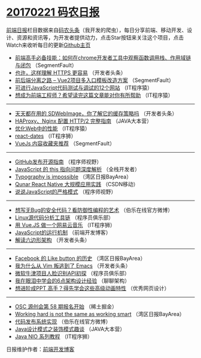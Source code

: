 # [20170221 码农日报](21.md)

[前端日报](http://caibaojian.com/c/news)栏目数据来自[码农头条](http://hao.caibaojian.com/)（我开发的爬虫），每日分享前端、移动开发、设计、资源和资讯等，为开发者提供动力，点击Star按钮来关注这个项目，点击Watch来收听每日的更新[Github主页](https://github.com/kujian/frontendDaily)
* [前端高手必备技能：如何在chrome开发者工具中观察函数调用栈、作用域链与闭包](http://hao.caibaojian.com/27086.html) （SegmentFault）
* [也许，这样理解 HTTPS 更容易](http://hao.caibaojian.com/27060.html) （开发者头条）
* [前后端分离之路 &#8211; Vue2项目多入口模板改造方案](http://hao.caibaojian.com/27082.html) （SegmentFault）
* [可进行JavaScript代码测试与调试的12个网站](http://hao.caibaojian.com/27070.html) （IT程序猿）
* [想成为前端工程师？希望读完这篇文章能对你有所帮助](http://hao.caibaojian.com/27071.html) （IT程序猿）

***
* [天天都在用的 SDWebImage，你了解它的缓存策略吗](http://hao.caibaojian.com/27058.html) （开发者头条）
* [HAProxy、Nginx 配置 HTTP/2 完整指南](http://hao.caibaojian.com/27051.html) （JAVA大本营）
* [优化Web中的性能](http://hao.caibaojian.com/27074.html) （IT程序猿）
* [react-dates](http://hao.caibaojian.com/27094.html) （IT程序狮）
* [VueJs 内容收藏夹推荐](http://hao.caibaojian.com/27083.html) （SegmentFault）

***
* [GitHub发布开源指南](http://hao.caibaojian.com/27088.html) （程序师视野）
* [JavaScript 的 this 指向问题深度解析](http://hao.caibaojian.com/27028.html) （全栈开发者）
* [Typography is impossible](http://hao.caibaojian.com/27031.html) （湾区日报BayArea）
* [Qunar React Native 大规模应用实践](http://hao.caibaojian.com/27043.html) （CSDN移动）
* [说说JavaScript的严格模式](http://hao.caibaojian.com/27090.html) （程序师视野）

***
* [想写无Bug的安全代码？看防御性编程的艺术](http://hao.caibaojian.com/27106.html) （伯乐在线官方微博）
* [Linux源代码分析工具链](http://hao.caibaojian.com/27055.html) （程序员俱乐部）
* [用 Vue.JS 做一个网易云音乐](http://hao.caibaojian.com/27097.html) （IT程序狮）
* [JavaScript的运行机制](http://hao.caibaojian.com/27099.html) （前端开发博客）
* [解读六边形架构](http://hao.caibaojian.com/27063.html) （开发者头条）

***
* [Facebook 的 Like button 的历史](http://hao.caibaojian.com/27034.html) （湾区日报BayArea）
* [我为什么从 Vim 叛逃到了 Emacs](http://hao.caibaojian.com/27064.html) （开发者头条）
* [微软牛津项目人脸识别API初探](http://hao.caibaojian.com/27054.html) （程序员俱乐部）
* [我在眼泪中学会的6点架构设计经验](http://hao.caibaojian.com/27042.html) （聊聊架构）
* [想进阶成PPT 高手？得先学会这些高级动画特性](http://hao.caibaojian.com/27102.html) （优秀网页设计）

***
* [OSC 源创会第 58 期报名开始](http://hao.caibaojian.com/27105.html) （稀土掘金）
* [Working hard is not the same as working smart](http://hao.caibaojian.com/27033.html) （湾区日报BayArea）
* [代码发布系统实现](http://hao.caibaojian.com/27107.html) （伯乐在线官方微博）
* [Java设计模式之装饰模式趣谈](http://hao.caibaojian.com/27053.html) （JAVA大本营）
* [Java NIO 系列教程](http://hao.caibaojian.com/27095.html) （IT程序狮）

日报维护作者：[前端开发博客](http://caibaojian.com/) 